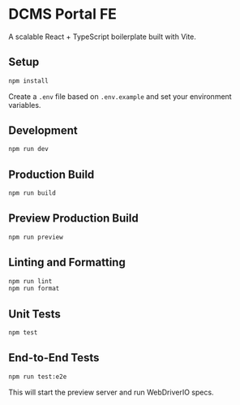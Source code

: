 # DCMS Portal FE

A scalable React + TypeScript boilerplate built with Vite.

## Setup

```bash
npm install
```

Create a `.env` file based on `.env.example` and set your environment variables.

## Development

```bash
npm run dev
```

## Production Build

```bash
npm run build
```

## Preview Production Build

```bash
npm run preview
```

## Linting and Formatting

```bash
npm run lint
npm run format
```

## Unit Tests

```bash
npm test
```

## End-to-End Tests

```bash
npm run test:e2e
```

This will start the preview server and run WebDriverIO specs.
